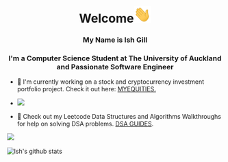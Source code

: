 <h1 align="center">Welcome<img src="https://raw.githubusercontent.com/ABSphreak/ABSphreak/master/gifs/Hi.gif" width="40px" />
<h3 align="center">My Name is Ish Gill</h3>
<h3 align="center">I'm a Computer Science Student at The University of Auckland and Passionate Software Engineer</h3>

- 🔭 I'm currently working on a stock and cryptocurrency investment portfolio project. Check it out here: [MYEQUITIES.](https://github.com/IshGill/MYEQUITIES)
- <img src="https://user-images.githubusercontent.com/57751792/110103018-51147500-7e0a-11eb-8e31-ebd7d9e9178d.png" width="300px" />
 
- 💬 Check out my Leetcode Data Structures and Algorithms Walkthroughs for help on solving DSA problems. [DSA GUIDES](https://github.com/IshGill/DSA-and-Leetcode-Walkthroughs).
<img src="https://i.imgur.com/f8ug4xe.gif" width = "335px">

![Ish's github stats](https://github-readme-stats.vercel.app/api?username=IshGill&theme=cobalt&show_icons=true&count_private=true)
